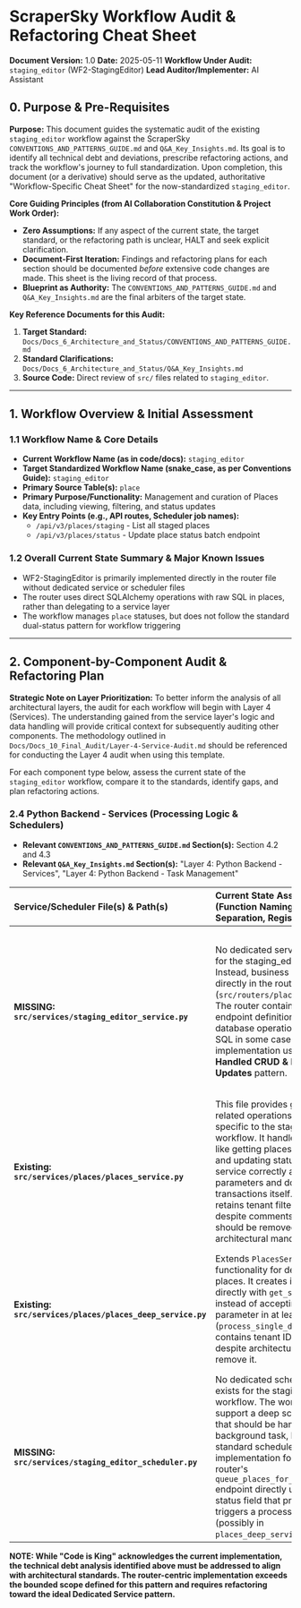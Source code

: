 # ScraperSky Workflow Audit & Refactoring Cheat Sheet

**Document Version:** 1.0
**Date:** 2025-05-11
**Workflow Under Audit:** `staging_editor` (WF2-StagingEditor)
**Lead Auditor/Implementer:** AI Assistant

## 0. Purpose & Pre-Requisites

**Purpose:** This document guides the systematic audit of the existing `staging_editor` workflow against the ScraperSky `CONVENTIONS_AND_PATTERNS_GUIDE.md` and `Q&A_Key_Insights.md`. Its goal is to identify all technical debt and deviations, prescribe refactoring actions, and track the workflow's journey to full standardization. Upon completion, this document (or a derivative) should serve as the updated, authoritative "Workflow-Specific Cheat Sheet" for the now-standardized `staging_editor`.

**Core Guiding Principles (from AI Collaboration Constitution & Project Work Order):**

- **Zero Assumptions:** If any aspect of the current state, the target standard, or the refactoring path is unclear, HALT and seek explicit clarification.
- **Document-First Iteration:** Findings and refactoring plans for each section should be documented _before_ extensive code changes are made. This sheet is the living record of that process.
- **Blueprint as Authority:** The `CONVENTIONS_AND_PATTERNS_GUIDE.md` and `Q&A_Key_Insights.md` are the final arbiters of the target state.

**Key Reference Documents for this Audit:**

1.  **Target Standard:** `Docs/Docs_6_Architecture_and_Status/CONVENTIONS_AND_PATTERNS_GUIDE.md`
2.  **Standard Clarifications:** `Docs/Docs_6_Architecture_and_Status/Q&A_Key_Insights.md`
3.  **Source Code:** Direct review of `src/` files related to `staging_editor`.

---

## 1. Workflow Overview & Initial Assessment

### 1.1 Workflow Name & Core Details

- **Current Workflow Name (as in code/docs):** `staging_editor`
- **Target Standardized Workflow Name (snake_case, as per Conventions Guide):** `staging_editor`
- **Primary Source Table(s):** `place`
- **Primary Purpose/Functionality:** Management and curation of Places data, including viewing, filtering, and status updates
- **Key Entry Points (e.g., API routes, Scheduler job names):**
  - `/api/v3/places/staging` - List all staged places
  - `/api/v3/places/status` - Update place status batch endpoint

### 1.2 Overall Current State Summary & Major Known Issues

- WF2-StagingEditor is primarily implemented directly in the router file without dedicated service or scheduler files
- The router uses direct SQLAlchemy operations with raw SQL in places, rather than delegating to a service layer
- The workflow manages `place` statuses, but does not follow the standard dual-status pattern for workflow triggering

---

## 2. Component-by-Component Audit & Refactoring Plan

**Strategic Note on Layer Prioritization:** To better inform the analysis of all architectural layers, the audit for each workflow will begin with Layer 4 (Services). The understanding gained from the service layer's logic and data handling will provide critical context for subsequently auditing other components. The methodology outlined in `Docs/Docs_10_Final_Audit/Layer-4-Service-Audit.md` should be referenced for conducting the Layer 4 audit when using this template.

For each component type below, assess the current state of the `staging_editor` workflow, compare it to the standards, identify gaps, and plan refactoring actions.

### 2.4 Python Backend - Services (Processing Logic & Schedulers)

- **Relevant `CONVENTIONS_AND_PATTERNS_GUIDE.md` Section(s):** Section 4.2 and 4.3
- **Relevant `Q&A_Key_Insights.md` Section(s):** "Layer 4: Python Backend - Services", "Layer 4: Python Backend - Task Management"

| Service/Scheduler File(s) & Path(s) | Current State Assessment (Function Naming, Logic Separation, Registration) | Standard Comparison & Gap Analysis (Deviations) | Prescribed Refactoring Actions | Verification Checklist | Status |
| :---------------------------------- | :------------------------------------------------------------------------ | :---------------------------------------------- | :----------------------------- | :--------------------- | :----- |
| **MISSING: `src/services/staging_editor_service.py`** | No dedicated service file exists for the staging_editor workflow. Instead, business logic is handled directly in the router (`src/routers/places_staging.py`). The router contains both API endpoint definitions and direct database operations with raw SQL in some cases. Current implementation uses **Router-Handled CRUD & Dual-Status Updates** pattern. | **PRIMARY GAP:** Use of Router-Handled pattern is a deviation from the ideal Dedicated Service pattern, which recommends business logic encapsulation in dedicated service files.<br><br>**ADDITIONAL GAPS:**<br>1. Router logic **exceeds the bounded scope** defined in Blueprint Section 3.2 by containing raw SQL and complex data manipulations beyond basic CRUD and dual-status updates.<br>2. Raw SQL usage violates the ORM-Only rule (Blueprint Section 3.2).<br>3. Implementation deviates from the architectural principle that service layers, not routers, should handle business logic. | 1. **Critical Priority:** Create a new `src/services/staging_editor_service.py` file to extract complex business logic and raw SQL operations from the router.<br>2. Implement methods for listing and updating place statuses that accept session parameters rather than creating sessions directly.<br>3. Replace all raw SQL operations with proper ORM usage.<br>4. Maintain only simple CRUD and status update operations in the router, with transaction boundary management. | [ ] New `staging_editor_service.py` file created<br>[ ] Complex business logic extracted from router<br>[ ] Raw SQL replaced with ORM<br>[ ] Methods accept session parameters<br>[ ] Proper error handling implemented<br>[ ] Router contains only appropriate operations within scope | `To Do` |
| **Existing: `src/services/places/places_service.py`** | This file provides generic place-related operations but is not specific to the staging_editor workflow. It handles operations like getting places by ID, listing, and updating statuses. The service correctly accepts session parameters and doesn't manage transactions itself. However, it retains tenant filtering logic, despite comments indicating it should be removed per architectural mandate. | **GAPS:**<br>1. Not workflow-specific, lacks standard workflow function naming per Blueprint Section 2.2.<br>2. Still contains tenant filtering code despite architectural mandate for tenant isolation removal (Blueprint Section 2.2).<br>3. No standard orchestration methods for processing following the `process_single_{source_table_name}_for_{workflow_name}` pattern. | 1. Keep as a generic entity service but ensure it's properly utilized by the newly created `staging_editor_service.py`.<br>2. Complete the removal of tenant filtering code to comply with architectural mandate.<br>3. Ensure methods follow the session parameter pattern with proper type hints.<br>4. Consider adding standard orchestration methods if this service will be directly involved in workflow processing. | [ ] Tenant filtering code completely removed<br>[ ] Methods follow session parameter pattern<br>[ ] Proper type hints for all functions<br>[ ] Used by the new workflow-specific service | `To Do` |
| **Existing: `src/services/places/places_deep_service.py`** | Extends `PlacesService` and adds functionality for deep scanning places. It creates its own session directly with `get_session()` instead of accepting a session parameter in at least one method (`process_single_deep_scan`). Still contains tenant ID handling despite architectural mandate to remove it. | **CRITICAL GAPS:**<br>1. Creates its own sessions instead of accepting them as parameters, violating key service compliance criteria (Blueprint Section 2.2).<br>2. Still contains tenant handling logic, violating architectural mandate.<br>3. Function naming doesn't follow the standard `process_single_{source_table_name}_for_{workflow_name}` pattern.<br>4. No clear reference to a dedicated scheduler for handling background processing. | 1. **Critical Priority:** Refactor to accept session parameters instead of creating sessions, to properly follow transaction-aware pattern.<br>2. Remove all tenant handling logic to comply with architectural mandate.<br>3. Rename methods to follow standard pattern, e.g., `process_single_place_for_staging_editor`.<br>4. Ensure proper integration with a dedicated scheduler component. | [ ] Methods accept session parameters<br>[ ] No direct session creation<br>[ ] Tenant handling removed<br>[ ] Standard function naming pattern<br>[ ] Integration with scheduler | `To Do` |
| **MISSING: `src/services/staging_editor_scheduler.py`** | No dedicated scheduler file exists for the staging_editor workflow. The workflow does support a deep scan operation that should be handled by a background task, but there's no standard scheduler implementation for it. Instead, the router's `queue_places_for_deep_scan` endpoint directly updates a status field that presumably triggers a process elsewhere (possibly in `places_deep_service.py`). | **CRITICAL GAP:** Missing a dedicated scheduler file, violating the "Dedicated file per workflow" absolute rule (Blueprint Section 2.2).<br><br>**ADDITIONAL GAPS:**<br>1. Lack of standard polling pattern implementation with `run_job_loop`.<br>2. No clear scheduler registration in `main.py`.<br>3. No consistent handling for the `deep_scan_status` field that should trigger background processing. | 1. **Critical Priority:** Create a new `src/services/staging_editor_scheduler.py` file implementing:<br>   - A `process_staging_editor_queue` function to process places with `deep_scan_status == 'Queued'`<br>   - A `setup_staging_editor_scheduler` function for registration<br>   - Proper session management with `get_background_session()`<br>2. Integrate with refactored `places_deep_service.py`.<br>3. Add registration in `main.py`.<br>4. Configure through settings for interval and batch size. | [ ] `staging_editor_scheduler.py` file created<br>[ ] `process_staging_editor_queue` implemented<br>[ ] `setup_staging_editor_scheduler` implemented<br>[ ] Scheduler registered in `main.py`<br>[ ] Proper session handling using `get_background_session()`<br>[ ] Configured through settings | `To Do` |

**NOTE: While "Code is King" acknowledges the current implementation, the technical debt analysis identified above must be addressed to align with architectural standards. The router-centric implementation exceeds the bounded scope defined for this pattern and requires refactoring toward the ideal Dedicated Service pattern.**

<!-- STOP_FOR_REVIEW -->
